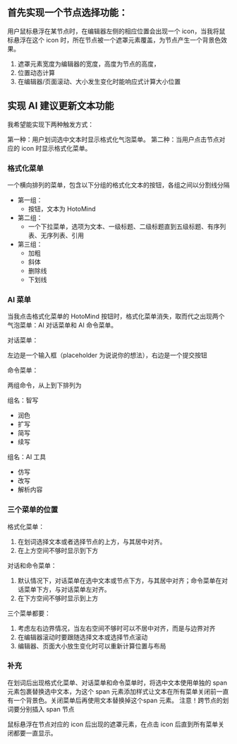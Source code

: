 
## 首先实现一个节点选择功能：

用户鼠标悬浮在某节点时，在编辑器左侧的相应位置会出现一个 icon，当我将鼠标悬浮在这个 icon 时，所在节点被一个遮罩元素覆盖，为节点产生一个背景色效果。

1. 遮罩元素宽度为编辑器的宽度，高度为节点的高度，
2. 位置动态计算
3. 在编辑器/页面滚动、大小发生变化时能响应式计算大小位置

## 实现 AI 建议更新文本功能

我希望能实现下两种触发方式：

第一种：用户划词选中文本时显示格式化气泡菜单。
第二种：当用户点击节点对应的 icon 时显示格式化菜单。

### 格式化菜单

一个横向排列的菜单，包含以下分组的格式化文本的按钮，各组之间以分割线分隔

- 第一组：
  - 按钮，文本为 HotoMind
- 第二组：
  - 一个下拉菜单，选项为文本、一级标题、二级标题直到五级标题、有序列表、无序列表、引用
- 第三组：
  - 加粗
  - 斜体
  - 删除线
  - 下划线

### AI 菜单

当我点击格式化菜单的 HotoMind 按钮时，格式化菜单消失，取而代之出现两个气泡菜单：AI 对话菜单和 AI 命令菜单。

对话菜单：

左边是一个输入框（placeholder 为说说你的想法），右边是一个提交按钮

命令菜单：

两组命令，从上到下排列为

组名：智写

- 润色
- 扩写
- 简写
- 续写

组名：AI 工具

- 仿写
- 改写
- 解析内容

### 三个菜单的位置

格式化菜单：

1. 在划词选择文本或者选择节点的上方，与其居中对齐。
2. 在上方空间不够时显示到下方

对话和命令菜单：

1. 默认情况下，对话菜单在选中文本或节点下方，与其居中对齐；命令菜单在对话菜单下方，与对话菜单左对齐。
2. 在下方空间不够时显示到上方


三个菜单都要：

1. 考虑左右边界情况，当左右空间不够时可以不居中对齐，而是与边界对齐
2. 在编辑器滚动时要跟随选择文本或选择节点滚动
3. 编辑器、页面大小放生变化时可以重新计算位置与布局

### 补充

在划词后出现格式化菜单、对话菜单和命令菜单时，将选中文本使用单独的 span 元素包裹替换选中文本，为这个 span 元素添加样式让文本在所有菜单关闭前一直有一个背景色。关闭菜单后再使用文本替换掉这个span 元素。
注意！跨节点的划词要分别插入 span 节点

鼠标悬浮在节点对应的 icon 后出现的遮罩元素，在点击 icon 后直到所有菜单关闭都要一直显示。


